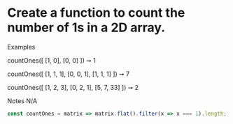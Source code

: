 # Create a function to count the number of 1s in a 2D array.

Examples

countOnes([
[1, 0],
[0, 0]
]) ➞ 1

countOnes([
[1, 1, 1],
[0, 0, 1],
[1, 1, 1]
]) ➞ 7

countOnes([
[1, 2, 3],
[0, 2, 1],
[5, 7, 33]
]) ➞ 2

Notes
N/A

```javascript
const countOnes = matrix => matrix.flat().filter(x => x === 1).length;
```
